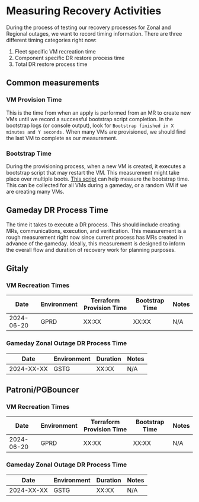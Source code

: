 # Measuring Recovery Activities

During the process of testing our recovery processes for Zonal and Regional outages, we want to record timing information.
There are three different timing categories right now:

1. Fleet specific VM recreation time
1. Component specific DR restore process time
1. Total DR restore process time

## Common measurements

### VM Provision Time

This is the time from when an apply is performed from an MR to create new VMs until we record a successful bootstrap script completion.
In the bootstrap logs (or console output), look for `Bootstrap finished in X minutes and Y seconds.`
When many VMs are provisioned, we should find the last VM to complete as our measurement.

### Bootstrap Time

During the provisioning process, when a new VM is created, it executes a bootstrap script that may restart the VM.
This measurement might take place over multiple boots.
[This script](https://gitlab.com/gitlab-com/runbooks/-/blob/master/scripts/find-bootstrap-duration.sh?ref_type=heads) can help measure the bootstrap time.
This can be collected for all VMs during a gameday, or a random VM if we are creating many VMs.

## Gameday DR Process Time

The time it takes to execute a DR process. This should include creating MRs, communications, execution, and verification.
This measurement is a rough measurement right now since current process has MRs created in advance of the gameday.
Ideally, this measurement is designed to inform the overall flow and duration of recovery work for planning purposes.

## Gitaly

### VM Recreation Times

| Date | Environment | Terraform Provision Time | Bootstrap Time | Notes |
| ---- | ----------- | ------------------------ | -------------- | ----- |
| 2024-06-20 | GPRD | XX:XX | XX:XX | N/A |

### Gameday Zonal Outage DR Process Time

| Date | Environment | Duration | Notes |
| ---- | ----------- | -------- | ----- |
| 2024-XX-XX | GSTG | XX:XX | N/A |

## Patroni/PGBouncer

### VM Recreation Times

| Date | Environment | Terraform Provision Time | Bootstrap Time | Notes |
| ---- | ----------- | ------------------------ | -------------- | ----- |
| 2024-06-20 | GPRD | XX:XX | XX:XX | N/A |

### Gameday Zonal Outage DR Process Time

| Date | Environment | Duration | Notes |
| ---- | ----------- | -------- | ----- |
| 2024-XX-XX | GSTG | XX:XX | N/A |
